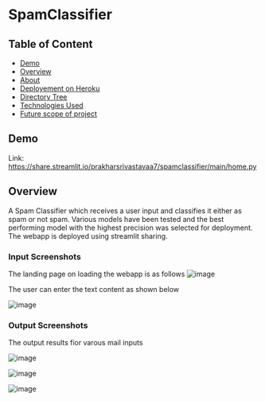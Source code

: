 # SpamClassifier

## Table of Content
  * [Demo](#demo)
  * [Overview](#overview)
  * [About](#About)
  * [Deployement on Heroku](#deployement-on-streamlit)
  * [Directory Tree](#directory-tree)
  * [Technologies Used](#technologies-used)
  * [Future scope of project](#future-scope)


## Demo
Link: https://share.streamlit.io/prakharsrivastavaa7/spamclassifier/main/home.py


## Overview
A Spam Classifier which receives a user input and classifies it either as spam or not spam. Various models have been tested and the best performing model with the highest precision was selected for deployment. The webapp is deployed using streamlit sharing.

### Input Screenshots      
The landing page on loading the webapp is as follows
![image](https://user-images.githubusercontent.com/63156822/137364263-d28178e4-eeae-41b4-8596-e2bcf0d9cc9a.png)

The user can enter the text content as shown below

![image](https://user-images.githubusercontent.com/63156822/137364297-605efe03-6706-4381-b4ba-c69d04256c02.png)



### Output Screenshots
The output results fior varous mail inputs

![image](https://user-images.githubusercontent.com/63156822/137364341-628a038d-7c6b-43ad-90ab-c738f691840d.png)

![image](https://user-images.githubusercontent.com/63156822/137364363-13afff1b-5afd-41c2-abbf-94a6be71e135.png)

![image](https://user-images.githubusercontent.com/63156822/137364388-e6b48f43-22b6-449e-9568-e965fc606940.png)
